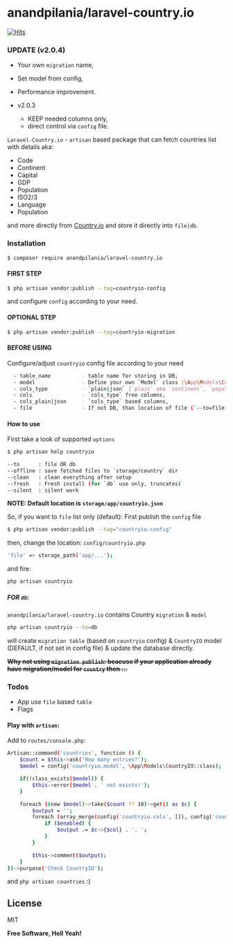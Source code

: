 # anandpilania/laravel-country.io

[![Hits](https://hits.seeyoufarm.com/api/count/incr/badge.svg?url=https%3A%2F%2Fgithub.com%2FAnandPilania%2Flaravel-country.io&count_bg=%23FF3863&title_bg=%232C3E50&title=hits&edge_flat=false)](https://hits.seeyoufarm.com)

### UPDATE (v2.0.4)
  - Your own `migration` name,
  - Set model from config,
  - Performance improvement.

  - v2.0.3
    - KEEP needed columns only,
    - direct control via `config` file.


`Laravel-Country.io` - `artisan` based package that can fetch countries list with details aka:

  - Code
  - Continent
  - Capital
  - GDP
  - Population
  - ISO2/3
  - Language
  - Population

and more directly from [Country.io](http://country.io) and store it directly into `file|db`.

### Installation

```sh
$ composer require anandpilania/laravel-country.io
```


#### FIRST STEP

```sh
$ php artisan vendor:publish --tag=countryio-config
```
and configure `config` according to your need.


#### OPTIONAL STEP
```sh
$ php artisan vendor:publish --tag=countryio-migration
```


#### BEFORE USING
Configure/adjust `countryio` config file according to your need

```sh
  - table_name          - table name for storing in DB,
  - model               - Define your own `Model` class [\App\Models\Country::class],
  - cols_type           - `plain|json` [`plain` aka `continent`, `population_total` AND `json` aka `geography.continent`, `population.total`],
  - cols                - `cols_type` free columns,
  - cols_plain|json     - `cols_type` based columns,
  - file                - If not DB, than location of file (`--to=file|db` option of `countryio` artisan command)
```

#### How to use
First take a look of supported `options`
```sh
$ php artisan help countryio
```
````sh
--to      : file OR db
--offline : save fetched files to `storage/country` dir
--clean   : clean everything after setup
--fresh   : Fresh install (for `db` use only, truncates)
--silent  : silent work
````

**NOTE: Default location is `storage/app/countryio.json`**

So, if you want to `file` list only (default):
First publish the `config` file
```sh
$ php artisan vendor:publish --tag="countryio-config"
```
then, change the location: `config/countryio.php`
```sh
'file' => storage_path('app/...');
```
and fire:
```sh
php artisan countryio
```

##### FOR `db`:
`anandpilania/laravel-country.io` contains Country `migration` & `model`
```sh
php artisan countryio --to=db
```
will create `migration table` (based on `countryio` config) & `CountryIO` model (DEFAULT, if not set in config file) & update the database directly.

~~**Why not using `migration publish`: beacuse if your application already have migration/model for `country` then ...**~~


### Todos

 - App use `file` based `table`
 - Flags


#### Play with `artisan`:
Add to `routes/console.php`:

```sh
Artisan::command('countries', function () {
    $count = $this->ask('How many entries?');
    $model = config('countryio.model', \App\Models\CountryIO::class);

    if(!class_exists($model)) {
        $this->error($model . ' not exists!');
    }

    foreach ((new $model)->take($count ?? 10)->get() as $c) {
        $output = '';
        foreach (array_merge(config('countryio.cols', []), config('countryio.cols_' . config('countryio.cols_type', 'plain'), [])) as $col => $enabled) {
            if ($enabled) {
                $output .= $c->{$col} . ', ';
            }
        }

        $this->comment($output);
    }
})->purpose('Check CountryIO');
```

and `php artisan countries` :)

License
----

MIT


**Free Software, Hell Yeah!**
